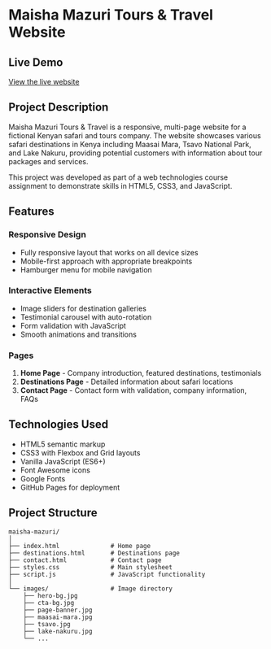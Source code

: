 # Maisha Mazuri Tours & Travel Website

## Live Demo
[View the live website](https://plp-webtechnologies.github.io/feb-2025-final-project-and-deployment-Mbachia/destinations.html)

## Project Description
Maisha Mazuri Tours & Travel is a responsive, multi-page website for a fictional Kenyan safari and tours company. The website showcases various safari destinations in Kenya including Maasai Mara, Tsavo National Park, and Lake Nakuru, providing potential customers with information about tour packages and services.

This project was developed as part of a web technologies course assignment to demonstrate skills in HTML5, CSS3, and JavaScript.

## Features

### Responsive Design
- Fully responsive layout that works on all device sizes
- Mobile-first approach with appropriate breakpoints
- Hamburger menu for mobile navigation

### Interactive Elements
- Image sliders for destination galleries
- Testimonial carousel with auto-rotation
- Form validation with JavaScript
- Smooth animations and transitions

### Pages
1. **Home Page** - Company introduction, featured destinations, testimonials
2. **Destinations Page** - Detailed information about safari locations
3. **Contact Page** - Contact form with validation, company information, FAQs

## Technologies Used
- HTML5 semantic markup
- CSS3 with Flexbox and Grid layouts
- Vanilla JavaScript (ES6+)
- Font Awesome icons
- Google Fonts
- GitHub Pages for deployment

## Project Structure

```
maisha-mazuri/
│
├── index.html              # Home page
├── destinations.html       # Destinations page
├── contact.html            # Contact page
├── styles.css              # Main stylesheet
├── script.js               # JavaScript functionality
│
└── images/                 # Image directory
    ├── hero-bg.jpg
    ├── cta-bg.jpg
    ├── page-banner.jpg
    ├── maasai-mara.jpg
    ├── tsavo.jpg
    ├── lake-nakuru.jpg
    └── ...
```
